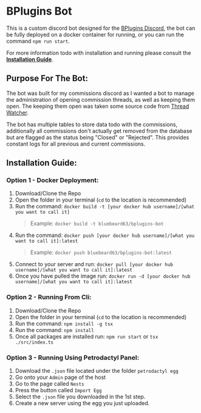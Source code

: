 # BPlugins Bot

This is a custom discord bot designed for the [BPlugins Discord](https://discord.gg/F9HPcjkfxH), the bot can be fully deployed on a docker container for running, or you can run the command `npm run start`.

For more information todo with installation and running please consult the **[Installation Guide](#installation-guide)**.

## Purpose For The Bot:

The bot was built for my commissions discord as I wanted a bot to manage the administration of opening commission threads, as well as keeping them open. The keeping them open was taken some source code from [Thread Watcher](https://github.com/ffamilyfriendly/Thread-Watcher). 

The bot has multiple tables to store data todo with the commissions, additionally all commissions don't actually get removed from the database but are flagged as the status being "Closed" or "Rejected". This provides constant logs for all previous and current commissions.

## Installation Guide:

### Option 1 - Docker Deployment:

1. Download/Clone the Repo
2. Open the folder in your terminal (`cd` to the location is recommended)
3. Run the command: `docker build -t [your docker hub username]/[what you want to call it]`
    > Example: `docker build -t bluebeard63/bplugins-bot`
4. Run the command: `docker push [your docker hub username]/[what you want to call it]:latest`
    > Example: `docker push bluebeard63/bplugins-bot:latest`
5. Connect to your server and run: `docker pull [your docker hub username]/[what you want to call it]:latest`
6. Once you have pulled the image run: `docker run -d [your docker hub username]/[what you want to call it]:latest`

### Option 2 - Running From Cli:

1. Download/Clone the Repo
2. Open the folder in your terminal (`cd` to the location is recommended)
3. Run the command: `npm install -g tsx`
4. Run the command: `npm install`
5. Once all packages are installed run: `npm run start` or `tsx ./src/index.ts`

### Option 3 - Running Using Petrodactyl Panel:

1. Download the `.json` file located under the folder `petrodactyl egg`
2. Go onto your `Admin` page of the host
3. Go to the page called `Nests`
4. Press the button called `Import Egg`
5. Select the `.json` file you downloaded in the 1st step.
6. Create a new server using the egg you just uploaded.